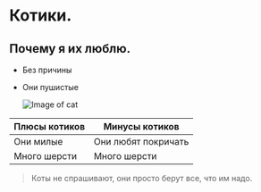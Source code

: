 # Котики.


## Почему я их люблю.


- Без причины
* Они пушистые


  ![Image of cat](https://github.com/blademoon/Markdown/blob/main/Picture/cat.jpg)



Плюсы котиков  | Минусы котиков
------------ | -------------
Они милые | Они любят покричать
Много шерсти | Много шерсти



  >Коты не спрашивают, они просто берут все,
   что им надо.
  
